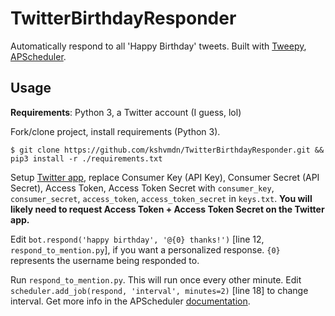 # TwitterBirthdayResponder
Automatically respond to all 'Happy Birthday' tweets. Built with [Tweepy](http://www.tweepy.org), [APScheduler](https://apscheduler.readthedocs.org/en/latest/).

## Usage

**Requirements**: Python 3, a Twitter account (I guess, lol)

Fork/clone project, install requirements (Python 3).
```
$ git clone https://github.com/kshvmdn/TwitterBirthdayResponder.git && pip3 install -r ./requirements.txt
```

Setup [Twitter app](https://apps.twitter.com), replace Consumer Key (API Key), Consumer Secret (API Secret), Access Token, Access Token Secret with `consumer_key`, `consumer_secret`, `access_token`, `access_token_secret` in `keys.txt`. **You will likely need to request Access Token + Access Token Secret on the Twitter app.**

Edit `bot.respond('happy birthday', '@{0} thanks!')` [line 12, `respond_to_mention.py`], if you want a personalized response. `{0}` represents the username being responded to.

Run `respond_to_mention.py`. This will run once every other minute. Edit `scheduler.add_job(respond, 'interval', minutes=2)` [line 18] to change interval. Get more info in the APScheduler [documentation](https://apscheduler.readthedocs.org/en/latest/).
